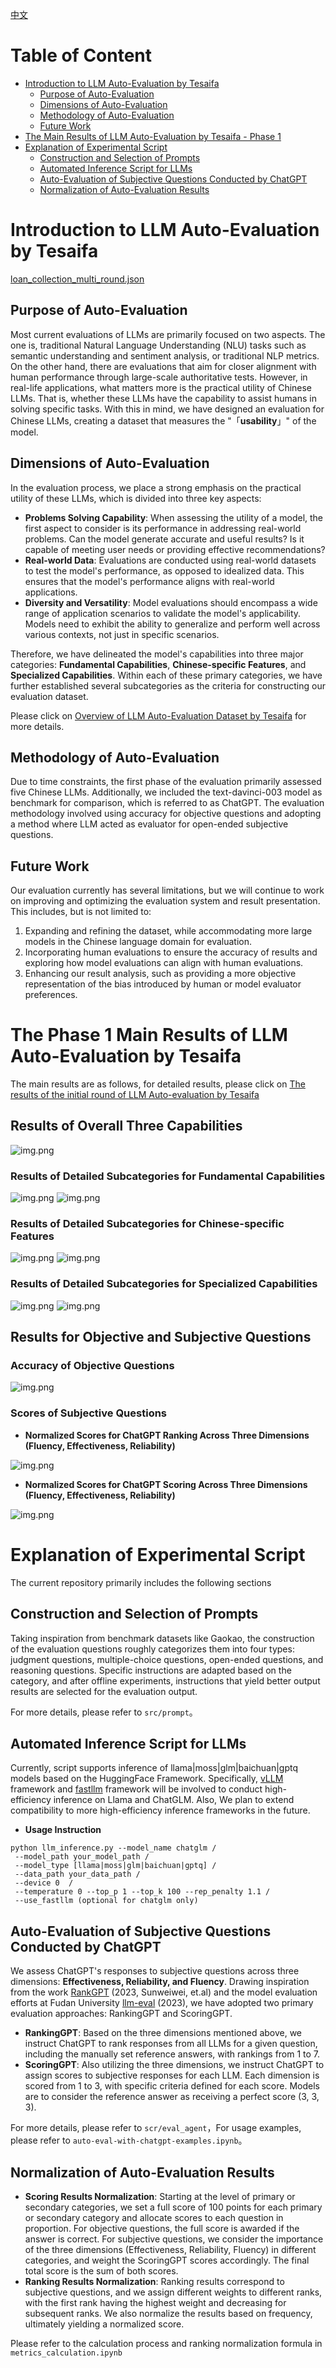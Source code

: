 [中文](README.md)
# Table of Content


* [Introduction to LLM Auto-Evaluation by Tesaifa](#Introduction-to-LLM-Auto-Evaluation-by-Tesaifa)
  * [Purpose of Auto-Evaluation](#Purpose-of-Auto-Evaluation)
  * [Dimensions of Auto-Evaluation](#Dimensions-of-Auto-Evaluation)
  * [Methodology of Auto-Evaluation](#Methodology-of-Auto-Evaluation)
  * [Future Work](#Future-Work)
* [The Main Results of LLM Auto-Evaluation by Tesaifa - Phase 1](#The-Phase-1-Main-Results-of-LLM-Auto-Evaluation-by-Tesaifa)
* [Explanation of Experimental Script](#Explanation-of-Experimental-Script)
  * [Construction and Selection of Prompts](#Construction-and-Selection-of-Prompts)
  * [Automated Inference Script for LLMs](#Automated-Inference-Script-for-LLMs)
  * [Auto-Evaluation of Subjective Questions Conducted by ChatGPT](#Auto-Evaluation-of-Subjective-Questions-Conducted-by-ChatGPT)
  * [Normalization of Auto-Evaluation Results](#Normalization-of-Auto-Evaluation-Results)
  


# Introduction to LLM Auto-Evaluation by Tesaifa
[loan_collection_multi_round.json](..%2FPycharmProjects%2Fchatglm_finetuning%2Fdata%2Floan_collection_multi_round.json)

## Purpose of Auto-Evaluation

Most current evaluations of LLMs are primarily focused on two aspects. The one is, traditional Natural Language Understanding (NLU) tasks such as semantic understanding and sentiment analysis, or traditional NLP metrics. On the other hand, there are evaluations that aim for closer alignment with human performance through large-scale authoritative tests. However, in real-life applications, what matters more is the practical utility of Chinese LLMs. That is, whether these LLMs have the capability to assist humans in solving specific tasks. With this in mind, we have designed an evaluation for Chinese LLMs, creating a dataset that measures the "「**usability**」" of the model.

## Dimensions of Auto-Evaluation
In the evaluation process, we place a strong emphasis on the practical utility of these LLMs, which is divided into three key aspects:
- **Problems Solving Capability**: When assessing the utility of a model, the first aspect to consider is its performance in addressing real-world problems. Can the model generate accurate and useful results? Is it capable of meeting user needs or providing effective recommendations?
- **Real-world Data**: Evaluations are conducted using real-world datasets to test the model's performance, as opposed to idealized data. This ensures that the model's performance aligns with real-world applications.
- **Diversity and Versatility**: Model evaluations should encompass a wide range of application scenarios to validate the model's applicability. Models need to exhibit the ability to generalize and perform well across various contexts, not just in specific scenarios.

Therefore, we have delineated the model's capabilities into three major categories: **Fundamental Capabilities**, **Chinese-specific Features**, and **Specialized Capabilities**. Within each of these primary categories, we have further established several subcategories as the criteria for constructing our evaluation dataset.

Please click on [Overview of LLM Auto-Evaluation Dataset by Tesaifa](dataset_public/特赛发LLM评测第一期数据集概要.csv) for more details.
## Methodology of Auto-Evaluation
Due to time constraints, the first phase of the evaluation primarily assessed five Chinese LLMs. Additionally, we included the text-davinci-003 model as benchmark for comparison, which is referred to as ChatGPT. The evaluation methodology involved using accuracy for objective questions and adopting a method where LLM acted as evaluator for open-ended subjective questions.
## Future Work
Our evaluation currently has several limitations, but we will continue to work on improving and optimizing the evaluation system and result presentation. This includes, but is not limited to:
1. Expanding and refining the dataset, while accommodating more large models in the Chinese language domain for evaluation.
2. Incorporating human evaluations to ensure the accuracy of results and exploring how model evaluations can align with human evaluations.
3. Enhancing our result analysis, such as providing a more objective representation of the bias introduced by human or model evaluator preferences.

  

# The Phase 1 Main Results of LLM Auto-Evaluation by Tesaifa
The main results are as follows, for detailed results, please click on [The results of the initial round of LLM Auto-evaluation by Tesaifa](dataset_public/eval_output/特赛发LLM第一轮评测结果.pdf)
## Results of Overall Three Capabilities
![img.png](pics/scoreboard_of_the_three_capability.png)
### Results of Detailed Subcategories for Fundamental Capabilities
![img.png](pics/basic_capability_radar_chart.png)
![img.png](pics/basic_capability_scoreboard.png)
### Results of Detailed Subcategories for Chinese-specific Features
![img.png](pics/chinese_radar_chart.png)
![img.png](pics/chinese_scoreboard.png)
### Results of Detailed Subcategories for Specialized Capabilities
![img.png](pics/professional_capability_radar_chart.png)
![img.png](pics/professional_capability_scoreboard.png)
## Results for Objective and Subjective Questions
### Accuracy of Objective Questions
![img.png](pics/objective_question_acc.png)
### Scores of Subjective Questions
- **Normalized Scores for ChatGPT Ranking Across Three Dimensions (Fluency, Effectiveness, Reliability)**  

![img.png](pics/score_of_rank_in_subjective_question.png)

- **Normalized Scores for ChatGPT Scoring Across Three Dimensions (Fluency, Effectiveness, Reliability)**  

![img.png](pics/score_from_3_dimension_in_subjective_question.png)

# Explanation of Experimental Script

The current repository primarily includes the following sections

## Construction and Selection of Prompts
Taking inspiration from benchmark datasets like Gaokao, the construction of the evaluation questions roughly categorizes them into four types: judgment questions, multiple-choice questions, open-ended questions, and reasoning questions. Specific instructions are adapted based on the category, and after offline experiments, instructions that yield better output results are selected for the evaluation output.

For more details, please refer to ```src/prompt```。

## Automated Inference Script for LLMs
Currently, script supports inference of llama|moss|glm|baichuan|gptq models based on the HuggingFace Framework. Specifically, [vLLM](https://github.com/vllm-project/vllm) framework and [fastllm](https://github.com/ztxz16/fastllm) framework will be involved to conduct high-efficiency inference on Llama and ChatGLM. Also, We plan to extend compatibility to more high-efficiency inference frameworks in the future.
- **Usage Instruction**
```
python llm_inference.py --model_name chatglm /
 --model_path your_model_path /
 --model_type [llama|moss|glm|baichuan|gptq] /
 --data_path your_data_path /
 --device 0  /
 --temperature 0 --top_p 1 --top_k 100 --rep_penalty 1.1 /
 --use_fastllm (optional for chatglm only) 
```

## Auto-Evaluation of Subjective Questions Conducted by ChatGPT
We assess ChatGPT's responses to subjective questions across three dimensions: **Effectiveness, Reliability, and Fluency**. Drawing inspiration from the work [RankGPT](https://github.com/sunnweiwei/RankGPT) (2023, Sunweiwei, et.al) and the model evaluation efforts at Fudan University [llm-eval](https://github.com/llmeval/llmeval-1) (2023), we have adopted two primary evaluation approaches: RankingGPT and ScoringGPT.
- **RankingGPT**: Based on the three dimensions mentioned above, we instruct ChatGPT to rank responses from all LLMs for a given question, including the manually set reference answers, with rankings from 1 to 7.
- **ScoringGPT**: Also utilizing the three dimensions, we instruct ChatGPT to assign scores to subjective responses for each LLM. Each dimension is scored from 1 to 3, with specific criteria defined for each score. Models are to consider the reference answer as receiving a perfect score (3, 3, 3).

For more details, please refer to ```scr/eval_agent```，For usage examples, please refer to ```auto-eval-with-chatgpt-examples.ipynb```。

## Normalization of Auto-Evaluation Results
- **Scoring Results Normalization**: Starting at the level of primary or secondary categories, we set a full score of 100 points for each primary or secondary category and allocate scores to each question in proportion. For objective questions, the full score is awarded if the answer is correct. For subjective questions, we consider the importance of the three dimensions (Effectiveness, Reliability, Fluency) in different categories, and weight the ScoringGPT scores accordingly. The final total score is the sum of both scores.
- **Ranking Results Normalization**: Ranking results correspond to subjective questions, and we assign different weights to different ranks, with the first rank having the highest weight and decreasing for subsequent ranks. We also normalize the results based on frequency, ultimately yielding a normalized score.

Please refer to the calculation process and ranking normalization formula in ```metrics_calculation.ipynb```